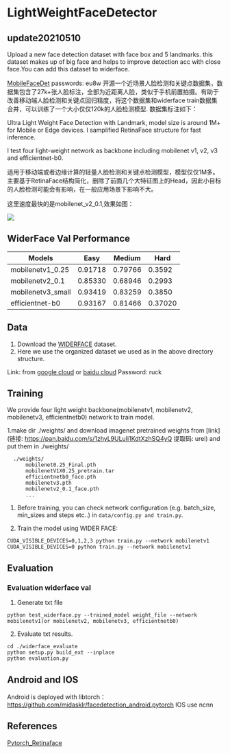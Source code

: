 # LightWeightFaceDetector

## update20210510
Upload a new face detection dataset with face box and 5 landmarks. this dataset makes up of big face and helps to improve detection acc with close face.You can add this dataset to widerface.

[MobileFaceDet](https://pan.baidu.com/s/1x8zATo7TDx300JLPxyvI8g) passwords: eu8w
开源一个近场景人脸检测和关键点数据集，数据集包含了27k+张人脸标注，全部为近距离人脸，类似于手机前置拍摄。有助于改善移动端人脸检测和关键点回归精度，将这个数据集和widerface train数据集合并，可以训练了一个大小仅仅120k的人脸检测模型.
数据集标注如下：
[](images/_-20_1008_0.jpg)[](images/_-20_144_2.jpg)

Ultra Light Weight Face Detection with Landmark, model size  is around 1M+ for Mobile or Edge devices. I samplified  RetinaFace structure for fast inference.

I test four light-weight network as backbone including mobilenet v1, v2, v3 and efficientnet-b0.

适用于移动端或者边缘计算的轻量人脸检测和关键点检测模型，模型仅仅1M多。主要基于RetinaFace结构简化，删除了前面几个大特征图上的Head，因此小目标的人脸检测可能会有影响，在一般应用场景下影响不大。

这里速度最快的是mobilenet_v2_0.1,效果如图：

![](./images/mobilenetv22222.jpg)

## WiderFace Val Performance

| Models            | Easy    | Medium  | Hard    |
| ----------------- | ------- | ------- | ------- |
| mobilenetv1_0.25  | 0.91718 | 0.79766 | 0.3592  |
| mobilenetv2_0.1   | 0.85330 | 0.68946 | 0.2993  |
| mobilenetv3_small | 0.93419 | 0.83259 | 0.3850  |
| efficientnet-b0   | 0.93167 | 0.81466 | 0.37020 |

## Data

1. Download the [WIDERFACE](http://shuoyang1213.me/WIDERFACE/WiderFace_Results.html) dataset.
2. Here we use the organized dataset we used as in the above directory structure.

Link: from [google cloud](https://drive.google.com/open?id=11UGV3nbVv1x9IC--_tK3Uxf7hA6rlbsS) or [baidu cloud](https://pan.baidu.com/s/1jIp9t30oYivrAvrgUgIoLQ) Password: ruck

## Training

We provide four light weight backbone(mobilenetv1, mobilenetv2, mobilenetv3, efficientnetb0) network to train model.

1.make dir ./weights/ and download imagenet pretrained weights from [link](链接: https://pan.baidu.com/s/1zhyL9ULuIi1KdtXzhSQ4yQ 提取码: urei) and put them in ./weights/

```Shell
  ./weights/
      mobilenet0.25_Final.pth
      mobilenetV1X0.25_pretrain.tar
      efficientnetb0_face.pth
      mobilenetv3.pth
      mobilenetv2_0.1_face.pth
      ...
```

1. Before training, you can check network configuration (e.g. batch_size, min_sizes and steps etc..) in ``data/config.py and train.py``.

2. Train the model using WIDER FACE:

  ```Shell
  CUDA_VISIBLE_DEVICES=0,1,2,3 python train.py --network mobilenetv1
  CUDA_VISIBLE_DEVICES=0 python train.py --network mobilenetv1
  ```


## Evaluation

### Evaluation widerface val

1. Generate txt file

```Shell
python test_widerface.py --trained_model weight_file --network mobilenetv1(or mobilenetv2, mobilenetv3, efficientnetb0)
```

2. Evaluate txt results. 

```Shell
cd ./widerface_evaluate
python setup.py build_ext --inplace
python evaluation.py
```
## Android and IOS
Android is deployed with libtorch：https://github.com/midasklr/facedetection_android.pytorch
IOS use ncnn
## References

[Pytorch_Retinaface](https://github.com/biubug6/Pytorch_Retinaface)


